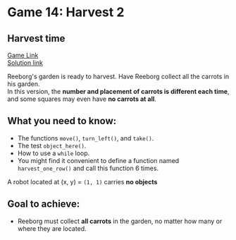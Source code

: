 # Game 14: Harvest 2  

## Harvest time  
[Game Link](https://reeborg.ca/reeborg.html?lang=en&mode=python&menu=worlds%2Fmenus%2Freeborg_intro_en.json&name=Harvest%202&url=worlds%2Ftutorial_en%2Fharvest2.json)  
[Solution link](harvest2.py)

Reeborg's garden is ready to harvest. Have Reeborg collect all the carrots in his garden.  
In this version, the **number and placement of carrots is different each time**, and some squares may even have **no carrots at all**.  

## What you need to know:  
  - The functions `move()`, `turn_left()`, and `take()`.  
  - The test `object_here()`.  
  - How to use a `while` loop.  
  - You might find it convenient to define a function named `harvest_one_row()` and call this function 6 times.  

A robot located at (x, y) = `(1, 1)` carries **no objects**  

## Goal to achieve:  
  - Reeborg must collect **all carrots** in the garden, no matter how many or where they are located.
